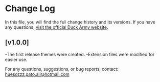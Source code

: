 # Change Log

In this file, you will find the full change history and its versions. If you have any questions, [visit the official Duck Army website](https://duckarmy.uno/).

## [v1.0.0]

-The first release themes were created. 
-Extension files were modified for easier use.

For any questions, suggestions, or bug reports, contact: huesozzz.pato.all@hotmail.com
